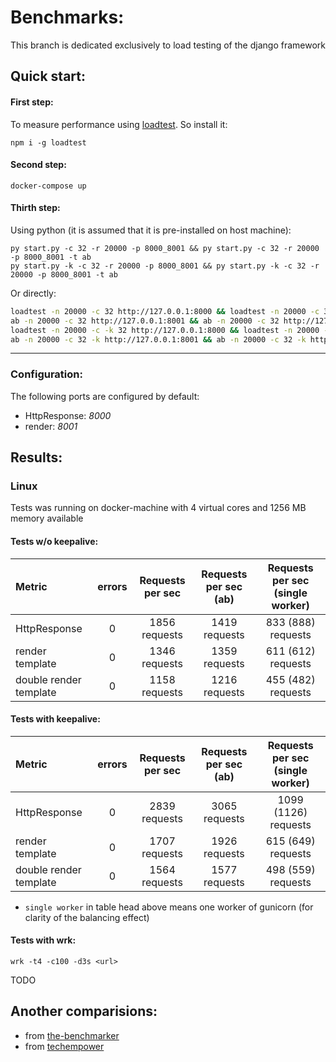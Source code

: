 # Benchmarks: 

This branch is dedicated exclusively to load testing of the django framework

## Quick start:

#### First step:

To measure performance using [loadtest](https://www.npmjs.com/package/loadtest). So install it: 

```
npm i -g loadtest
```

#### Second step:

```
docker-compose up
```

#### Thirth step: 

Using python (it is assumed that it is pre-installed on host machine):

```shell
py start.py -c 32 -r 20000 -p 8000_8001 && py start.py -c 32 -r 20000 -p 8000_8001 -t ab
py start.py -k -c 32 -r 20000 -p 8000_8001 && py start.py -k -c 32 -r 20000 -p 8000_8001 -t ab
```

Or directly:

```bash
loadtest -n 20000 -c 32 http://127.0.0.1:8000 && loadtest -n 20000 -c 32 http://127.0.0.1:8001
ab -n 20000 -c 32 http://127.0.0.1:8001 && ab -n 20000 -c 32 http://127.0.0.1:8001
loadtest -n 20000 -c -k 32 http://127.0.0.1:8000 && loadtest -n 20000 -c -k 32 http://127.0.0.1:8001
ab -n 20000 -c 32 -k http://127.0.0.1:8001 && ab -n 20000 -c 32 -k http://127.0.0.1:8001
```

****

### Configuration:

The following ports are configured by default:

- HttpResponse: *8000*
- render: *8001*


## Results: 

### Linux

Tests was running on docker-machine with 4 virtual cores and 1256 MB memory available

#### Tests w/o keepalive:

Metric                 | errors | Requests per sec   | Requests per sec (ab)  | Requests per sec (single worker)  |
:-------------         |:------:|:------------------:|:----------------------:|:---------------------------------:|
HttpResponse		   |	0	| 	1856 requests	 |	 1419 requests	      |		833	(888) requests			  |
render template        |	0	| 	1346 requests	 |	 1359 requests	      |		611 (612) requests     		  |
double render template |	0	| 	1158 requests	 |	 1216 requests	      |		455	(482)  requests	          |					

#### Tests with keepalive:


Metric                 | errors | Requests per sec   | Requests per sec (ab)  | Requests per sec (single worker)  |
:-------------         |:------:|:------------------:|:----------------------:|:---------------------------------:|
HttpResponse		   |	0	| 	2839 requests	 |	 3065 requests	      |		1099 (1126) requests		  |
render template        |	0	| 	1707 requests	 |	 1926 requests	      |		615 (649) requests     		  |
double render template |	0	| 	1564 requests	 |	 1577 requests	      |		498	(559)  requests	          |


* `single worker` in table head above means one worker of gunicorn (for clarity of the balancing effect)

#### Tests with wrk:

`wrk -t4 -c100 -d3s <url>`

TODO


## Another comparisions:

- from [the-benchmarker](https://github.com/the-benchmarker/web-frameworks)
- from [techempower](https://www.techempower.com/benchmarks/)

